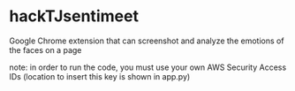 # hackTJsentimeet
Google Chrome extension that can screenshot and analyze the emotions of the faces on a page

note: in order to run the code, you must use your own AWS Security Access IDs (location to insert this key is shown in app.py)
